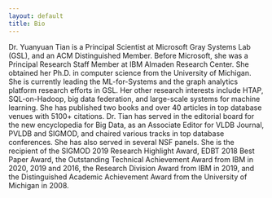 ```yaml
---
layout: default
title: Bio
---
```


Dr. Yuanyuan Tian is a Principal Scientist at Microsoft Gray Systems Lab (GSL), and an ACM Distinguished Member. Before Microsoft, she was a Principal Research Staff Member at IBM Almaden Research Center. She obtained her Ph.D. in computer science from the University of Michigan. She is currently leading the ML-for-Systems and the graph analytics platform research efforts in GSL. Her other research interests include HTAP, SQL-on-Hadoop, big data federation, and large-scale systems for machine learning. She has published two books and over 40 articles in top database venues with 5100+ citations. Dr. Tian has served in the editorial board for the new encyclopedia for Big Data, as an Associate Editor for VLDB Journal, PVLDB and SIGMOD, and chaired various tracks in top database conferences. She has also served in several NSF panels. She is the recipient of the SIGMOD 2019 Research Highlight Award, EDBT 2018 Best Paper Award, the Outstanding Technical Achievement Award from IBM in 2020, 2019 and 2016, the Research Division Award from IBM in 2019, and the Distinguished Academic Achievement Award from the University of Michigan in 2008.
